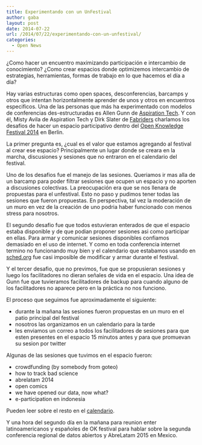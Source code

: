 ```yaml
---
title: Experimentando con un UnFestival
author: gaba
layout: post
date: 2014-07-22
url: /2014/07/22/experimentando-con-un-unfestival/
categories:
  - Open News
---
```

¿Como hacer un encuentro maximizando participación e intercambio de conocimiento? ¿Como crear espacios donde optimizemos intercambio de estrategias, herramientas, formas de trabajo en lo que hacemos el día a día?

Hay varias estructuras como open spaces, desconferencias, barcamps y otros que intentan horizontalmente aprender de unos y otros en encuentros especificos. Una de las personas que más ha experimentado con modelos de conferencias des-estructuradas es Allen Gunn de [Aspiration Tech][1]. Y con él, Misty Avila de Aspiration Tech y Dirk Slater de [Fabriders][2] charlamos los desafios de hacer un espacio participativo dentro del [Open Knowledge Festival 2014][3] en Berlin.

La primer pregunta es, ¿cual es el valor que estamos agregando al festival al crear ese espacio? Principalmente un lugar donde se creara en la marcha, discusiones y sesiones que no entraron en el calendario del festival.

Uno de los desafios fue el manejo de las sesiones. Queriamos ir mas alla de un barcamp para poder filtrar sesiones que ocupen un espacio y no aporten a discusiones colectivas. La preocupación era que se nos llenara de propuestas para el unfestival. Esto no paso y pudimos tener todas las sesiones que fueron propuestas. En perspectiva, tal vez la moderación de un muro en vez de la creación de uno podria haber funcionado con menos stress para nosotros.

El segundo desafio fue que todos estuvieran enterados de que el espacio estaba disponible y de que podian proponer sesiones asi como participar en ellas. Para armar y comunicar sesiones disponibles confiamos demasiado en el uso de internet. Y como en toda conferencia internet termino no funcionando muy bien y el calendario que estabamos usando en [sched.org][4] fue casi imposible de modificar y armar durante el festival.

Y el tercer desafio, que no previmos, fue que se propusieran sesiones y luego los facilitadores no dieran señales de vida en el espacio. Una idea de Gunn fue que tuvieramos facilitadores de backup para cuando alguno de los facilitadores no aparece pero en la práctica no nos funciono.

El proceso que seguimos fue aproximadamente el siguiente:

  * durante la mañana las sesiones fueron propuestas en un muro en el patio principal del festival
  * nosotros las organizamos en un calendario para la tarde
  * les enviamos un correo a todos los facilitadores de sesiones para que esten presentes en el espacio 15 minutos antes y para que promuevan su sesion por twitter

Algunas de las sesiones que tuvimos en el espacio fueron:

  * crowdfunding (by somebody from goteo)
  * how to track bad science
  * abrelatam 2014
  * open comics
  * we have opened our data, now what?
  * e-participation en indonesia

Pueden leer sobre el resto en el [calendario][5].

Y una hora del segundo día en la mañana para reunion enter latinoamericanos y españoles de OK festival para hablar sobre la segunda conferencia regional de datos abiertos y AbreLatam 2015 en Mexico.

 [1]: https://aspirationtech.org/
 [2]: http://www.fabriders.net
 [3]: http://2014.okfestival.org/
 [4]: http://unfestival2014.sched.org
 [5]: http://unfestival2014.sched.org/
